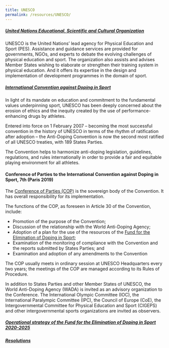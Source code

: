 ```yaml
---
title: UNESCO
permalink: /resources/UNESCO/
---
```

##### [United Nations Educational, Scientific and Cultural Organization](https://en.unesco.org/themes/sport-and-anti-doping)
UNESCO is the United Nations’ lead agency for Physical Education and Sport (PES). Assistance and guidance services are provided for governments, NGOs, and experts to debate the evolving challenges of physical education and sport. The organization also assists and advises Member States wishing to elaborate or strengthen their training system in physical education. And it offers its expertise in the design and implementation of development programmes in the domain of sport.

##### [International Convention against Doping in Sport](https://en.unesco.org/themes/sport-and-anti-doping/convention)
In light of its mandate on education and commitment to the fundamental values underpinning sport, UNESCO has been deeply concerned about the erosion of ethics and the inequity created by the use of performance-enhancing drugs by athletes.

Entered into force on 1 February 2007 – becoming the most successful convention in the history of UNESCO in terms of the rhythm of ratification after adoption – the Anti-Doping Convention is now the second most ratified of all UNESCO treaties, with 189 States Parties. 

The Convention helps to harmonize anti-doping legislation, guidelines, regulations, and rules internationally in order to provide a fair and equitable playing environment for all athletes. 

#### Conference of Parties to the International Convention against Doping in Sport, 7th (Paris 2019)
The [Conference of Parties (COP)](https://en.unesco.org/themes/sport-and-anti-doping/convention/governance) is the sovereign body of the Convention. It has overall responsibility for its implementation. 

The functions of the COP, as foreseen in Article 30 of the Convention, include: 
- Promotion of the purpose of the Convention; 
- Discussion of the relationship with the World Anti-Doping Agency; 
- Adoption of a plan for the use of the resources of the [Fund for the Elimination of Doping in Sport](https://en.unesco.org/themes/sport-and-anti-doping/fund);
- Examination of the monitoring of compliance with the Convention and the reports submitted by States Parties; and 
- Examination and adoption of any amendments to the Convention

The COP usually meets in ordinary session at UNESCO Headquarters every two years; the meetings of the COP are managed according to its Rules of Procedure. 

In addition to States Parties and other Member States of UNESCO, the World Anti-Doping Agency (WADA) is invited as an advisory organization to the Conference. The International Olympic Committee (IOC), the International Paralympic Committee (IPC), the Council of Europe (CoE), the Intergovernmental Committee for Physical Education and Sport (CIGEPS) and other intergovernmental sports organizations are invited as observers.

##### [Operational strategy of the Fund for the Elimination of Doping in Sport 2020-2025](https://unesdoc.unesco.org/ark:/48223/pf0000370041)
##### [Resolutions](https://unesdoc.unesco.org/ark:/48223/pf0000372372)

